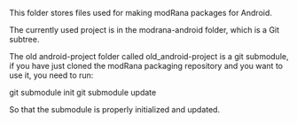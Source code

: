 This folder stores files used for making modRana packages for Android.

The currently used project is in the modrana-android folder, which is
a Git subtree.

The old android-project folder called old_android-project is a git submodule, 
if you have just cloned the modRana packaging repository and you want to use it,
you need to run:

git submodule init
git submodule update

So that the submodule is properly initialized and updated.
